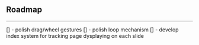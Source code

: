 ## Roadmap

---

[] - polish drag/wheel gestures
[] - polish loop mechanism
[] - develop index system for tracking page dysplaying on each slide
